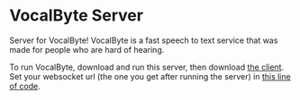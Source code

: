 # VocalByte Server

Server for VocalByte!
VocalByte is a fast speech to text service that was made for people who are hard of hearing.

To run VocalByte, download and run this server, then download [the client](https://github.com/IamCoder18/vocalbyteclient). Set your websocket url (the one you get after running the server) in [this line of code](https://github.com/IamCoder18/vocalbyteclient/blob/bccccabbbb863bd6bef65ba54ba3fc6ab6a3c1c9/script.js#L11C5-L11C55).
